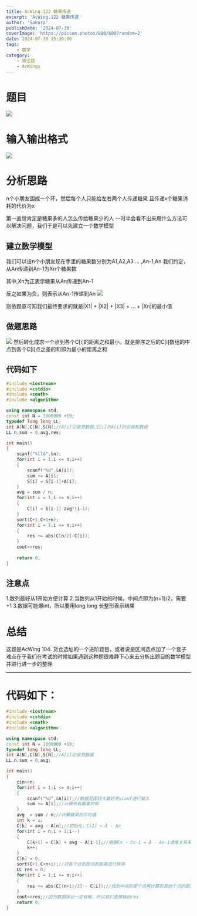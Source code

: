 ```yaml
---
title: AcWing.122 糖果传递
excerpt: 'AcWing.122 糖果传递'
author: 'Sakura'
publishDate: '2024-07-30'
coverImage: 'https://picsum.photos/800/600?random=2'
date: 2024-07-30 15:30:00
tags:
    - 数学
category:
    - 算法题
    - AcWings
---
```


# 题目

![](http://www.hzqsns.com/wp-content/uploads/2024/06/2.png)

# 输入输出格式

![](http://www.hzqsns.com/wp-content/uploads/2024/06/3.png)

# 分析思路

n个小朋友围成一个环，然后每个人只能给左右两个人传递糖果
且传递x个糖果消耗的代价为x

第一直觉肯定是糖果多的人怎么传给糖果少的人
一时半会看不出来用什么方法可以解决问题，我们于是可以先建立一个数学模型

## 建立数学模型

我们可以设n个小朋友现在手里的糖果数分别为A1,A2,A3 ... ,An-1,An
我们约定，从An传递到An-1为Xn个糖果数

其中,Xn为正表示糖果从An传递到An-1

反之如果为负，则表示从An-1传递到An
![](http://www.hzqsns.com/wp-content/uploads/2024/06/Snipaste_2024-06-04_20-31-02.png)

则依题意可知我们最终要求的就是|X1| + |X2| + |X3| + ... + |Xn|的最小值

## 做题思路

![](http://www.hzqsns.com/wp-content/uploads/2024/06/20200319164021-scaled.jpg)
然后转化成求一个点到各个C[i]的距离之和最小，就是排序之后的C[i]数组的中点到各个C[i]点之差的和即为最小的距离之和

## 代码如下

```C++
#include <iostream>
#include <cstdio>
#include <cmath>
#include <algorithm>

using namespace std;
const int N = 1000000 +10;
typedef long long LL;
int A[N],C[N],S[N];//A[i]记录原数据,S[i]为A[i]的前缀和数组
LL n,sum = 0,avg,res;

int main()
{
    scanf("%lld",&n);
    for(int i = 1;i <= n;i++)
    {
        scanf("%d",&A[i]);
        sum += A[i];
        S[i] = S[i-1]+A[i];
    }
    avg = sum / n;
    for(int i = 1;i <= n;i++)
    {
        C[i] = S[i-1]-avg*(i-1);
    }
    sort(C+1,C+1+n);
    for(int i = 1;i <= n;i++)
    {
        res += abs(C[n/2]-C[i]);
    }
    cout<<res;
  
    return 0;
}

```

## 注意点

1.数列最好从1开始方便计算
2.当数列从1开始的时候，中间点即为(n+1)/2，需要+1
3.数据可能爆int，所以要用long long 长整形表示结果

# 总结

这题是AcWing 104. 货仓选址的一个进阶题目，或者说是区间选点加了一个套子
难点在于我们在考试的时候如果遇到这种题很难静下心来去分析出题目的数学模型并进行进一步的整理

---

# 代码如下：

```C++
#include <iostream>
#include <cstdio>
#include <cmath>
#include <algorithm>

using namespace std;
const int N = 1000000 +10;
typedef long long LL;
int A[N],C[N],S[N];//A[i]记录原数据
LL n,sum = 0,avg;

int main()
{
    cin>>n;
    for(int i = 1;i <= n;i++)
    {
        scanf("%d",&A[i]);//数据范围较大最好用scanf进行输入
        sum += A[i];//计算所有糖果的和
    }
    avg  = sum / n;//计算糖果的平均值
    int k = 1;
    C[k] = avg - A[n];//初始化，C[1] = Ā - An
    for(int i = n;i > 1;i--)
    {
        C[k+1] = C[k] + avg - A[i-1];//根据Cn - Cn-1 = Ā - An-1递推关系来算出所有C[i]的值
        k++;
    }
    C[n] = 0;
    sort(C+1,C+n+1);//对各个点到原点的距离进行排序
    LL res = 0;
    for(int i = 1;i <= n;i++)
    {
        res += abs(C[(n+1)/2] - C[i]);//找到中间的那个点再计算到其他个点的距离之和
    }
    cout<<res;//因为数据保证一定有解，所以我们直接输出res
    return 0;
}
```
